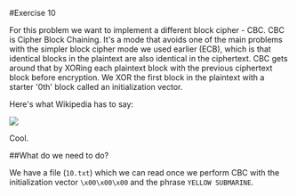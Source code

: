 #Exercise 10

For this problem we want to implement a different block cipher - CBC. CBC
is Cipher Block Chaining. It's a mode that avoids one of the main problems
with the simpler block cipher mode we used earlier (ECB), which is that
identical blocks in the plaintext are also identical in the ciphertext.
CBC gets around that by XORing each plaintext block with the previous
ciphertext block before encryption. We XOR the first block in the
plaintext with a starter '0th' block called an initialization vector.

Here's what Wikipedia has to say:

![](https://upload.wikimedia.org/wikipedia/commons/thumb/2/2a/CBC_decryption.svg/601px-CBC_decryption.svg.png)

Cool.

##What do we need to do?

We have a file (`10.txt`) which we can read once we perform CBC with the
initialization vector `\x00\x00\x00` and the phrase `YELLOW SUBMARINE`.
